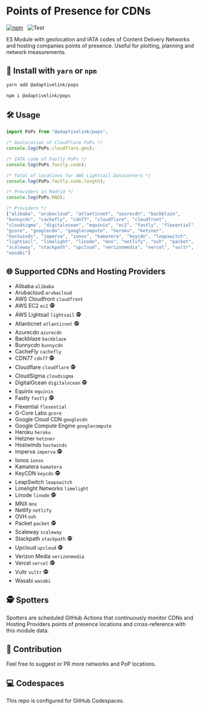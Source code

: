 # Points of Presence for CDNs


[![npm](https://img.shields.io/npm/v/@adaptivelink/pops.svg)](https://www.npmjs.com/package/@adaptivelink/pops) &nbsp; ![Test](https://github.com/adaptive/pops/workflows/Test/badge.svg?branch=main)

ES Module with geolocation and IATA codes of Content Delivery Networks and hosting companies  points of presence. Useful for plotting, planning and network measurements.

## 🔨 Install with `yarn` or `npm`

```bash
yarn add @adaptivelink/pops
```

```bash
npm i @adaptivelink/pops
```

## 🛠️ Usage

```javascript
import PoPs from "@adaptivelink/pops";

/* Geolocation of Cloudflare PoPs */
console.log(PoPs.cloudflare.geo);

/* IATA code of Fastly PoPs */
console.log(PoPs.fastly.code);

/* Total of locations for AWS Lightsail Datacenters */
console.log(PoPs.fastly.code.length);

/* Providers in Madrid */
console.log(PoPs.MAD);

/* Providers */
["alibaba", "arubacloud", "atlanticnet", "azurecdn", "backblaze",
"bunnycdn", "cachefly", "cdn77", "cloudflare", "cloudfront",
"cloudsigma", "digitalocean", "equinix", "ec2", "fastly", "flexential",
"gcore", "googlecdn", "googlecompute", "heroku", "hetzner",
"hostwinds", "imperva", "ionos", "kamatera", "keycdn", "leapswitch",
"lightsail", "limelight", "linode", "mnx", "netlify", "ovh", "packet",
"scaleway", "stackpath", "upcloud", "verizonmedia", "vercel", "vultr",
"wasabi"]
```

## 🌐 Supported CDNs and Hosting Providers

*   Alibaba ```alibaba```
*   Arubacloud ```arubacloud```
*   AWS Cloudfront ```cloudfront```
*   AWS EC2 ```ec2``` 🕵️
*   AWS Lightsail ```lightsail``` 🕵️
*   Atlanticnet ```atlanticnet``` 🕵️
*   Azurecdn ```azurecdn```
*   Backblaze ```backblaze```
*   Bunnycdn ```bunnycdn```
*   CacheFly ```cachefly```
*   CDN77 ```cdn77``` 🕵️
*   Cloudflare ```cloudflare``` 🕵️
*   CloudSigma ```cloudsigma```
*   DigitalOcean ```digitalocean``` 🕵️
*   Equinix ```equinix```
*   Fastly ```fastly``` 🕵️
*   Flexential ```flexential```
*   G-Core Labs ```gcore```
*   Google Cloud CDN ```googlecdn```
*   Google Compute Engine ```googlecompute```
*   Heroku ```heroku```
*   Hetzner ```hetzner```
*   Hostwinds ```hostwinds```
*   Imperva ```imperva``` 🕵️
*   Ionos ```ionos```
*   Kamatera ```kamatera```
*   KeyCDN ```keycdn``` 🕵️
*   LeapSwitch ```leapswitch```
*   Limelight Networks ```limelight```
*   Linode ```linode``` 🕵️
*   MNX ```mnx```
*   Netlify ```netlify```
*   OVH ```ovh```
*   Packet ```packet``` 🕵️
*   Scaleway ```scaleway```
*   Stackpath ```stackpath``` 🕵️
*   Upcloud ```upcloud``` 🕵️
*   Verizon Media ```verizonmedia```
*   Vercel ```vercel``` 🕵️
*   Vultr ```vultr``` 🕵️
*   Wasabi ```wasabi```

## 🕵️ Spotters

Spotters are scheduled GitHub Actions that continuously monitor CDNs and Hosting Providers points of presence locations and cross-reference with this module data.

## 🥰 Contribution

Feel free to suggest or PR more networks and PoP locations.

## 💻 Codespaces

This repo is configured for GitHub Codespaces.